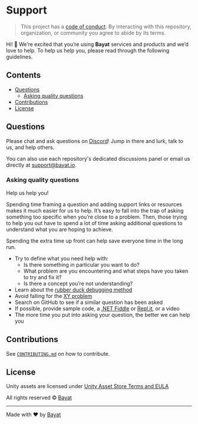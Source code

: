 # Support

> This project has a [code of conduct][coc].
> By interacting with this repository, organization, or community you agree to
> abide by its terms.

Hi!  👋
We’re excited that you’re using **Bayat** services and products and we’d love to help.
To help us help you, please read through the following guidelines.

## Contents

*   [Questions](#questions)
    *   [Asking quality questions](#asking-quality-questions)
*   [Contributions](#contributions)
*   [License](#license)

## Questions

Please chat and ask questions on [Discord][discord]!
Jump in there and lurk, talk to us, and help others.

You can also use each repository's dedicated discussions panel or email us directly at support@bayat.io.

### Asking quality questions

Help us help you!

Spending time framing a question and adding support links or resources makes it
much easier for us to help.
It’s easy to fall into the trap of asking something too specific when you’re
close to a problem.
Then, those trying to help you out have to spend a lot of time asking additional
questions to understand what you are hoping to achieve.

Spending the extra time up front can help save everyone time in the long run.

*   Try to define what you need help with:
    *   Is there something in particular you want to do?
    *   What problem are you encountering and what steps have you taken to try
        and fix it?
    *   Is there a concept you’re not understanding?
*   Learn about the [rubber duck debugging method][rubberduck]
*   Avoid falling for the [XY problem][xy]
*   Search on GitHub to see if a similar question has been asked
*   If possible, provide sample code, a [.NET Fiddle][dotnetfiddle] or [Repl.it][replit], or a video
*   The more time you put into asking your question, the better we can help you

## Contributions

See [`CONTRIBUTING.md`][contributing] on how to contribute.

## License

Unity assets are licensed under [Unity Asset Store Terms and EULA][license]

All rights reserved © [Bayat][author]

---

Made with ❤️ by [Bayat][author]

<!-- Definitions -->

[license]: https://unity3d.com/legal/as_terms

[author]: https://bayat.io

[coc]: CODE_OF_CONDUCT.md

[save-system]: https://github.com/BayatAssetStore/SaveSystem

[audio-system]: https://github.com/BayatAssetStore/AudioSystem

[rubberduck]: https://rubberduckdebugging.com

[xy]: https://meta.stackexchange.com/questions/66377/what-is-the-xy-problem/66378#66378

[dotnetfiddle]: https://dotnetfiddle.net/

[replit]: https://repl.it/languages/csharp

[discord]: https://discord.gg/HWMqD7T

[contributing]: CONTRIBUTING.md
